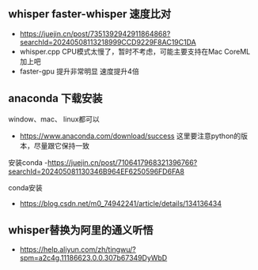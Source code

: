 ## whisper faster-whisper 速度比对
- https://juejin.cn/post/7351392942911864868?searchId=20240508113218999CCD9229F8AC19C1DA
- whisper.cpp  CPU模式太慢了，暂时不考虑，可能主要支持在Mac CoreML 加上吧
- faster-gpu 提升非常明显 速度提升4倍

## anaconda 下载安装

window、mac、 linux都可以
- https://www.anaconda.com/download/success
这里要注意python的版本，尽量跟它保持一致

安装conda
-https://juejin.cn/post/7106417968321396766?searchId=202405081130346B964EF6250596FD6FA8

conda安装 
- https://blog.csdn.net/m0_74942241/article/details/134136434


## whisper替换为阿里的通义听悟
- https://help.aliyun.com/zh/tingwu/?spm=a2c4g.11186623.0.0.307b67349DyWbD